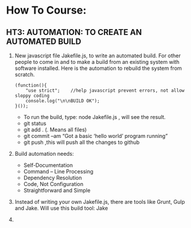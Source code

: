 How To Course:
==============

HT3: AUTOMATION: TO CREATE AN AUTOMATED BUILD
--------------


1.  New javascript file Jakefile.js, to write an automated build. For other people to come in and to make a build from an existing system with software installed. Here is the automation to rebuild the system from scratch.

        (function(){
            "use strict";    //help javascript prevent errors, not allow sloppy coding
            console.log("\n\nBUILD OK");
        }());

    - To run the build, type: node Jakefile.js , will see the result.
	- git status
	- git add . (. Means all files)
	- git commit –am “Got a basic ‘hello world’ program running”
    - git push     ,this will push all the changes to github

2. Build automation needs:
    - Self-Documentation
    - Command – Line Processing
    - Dependency Resolution
    - Code, Not Configuration
    - Straightforward and Simple

3. Instead of writing your own Jakefile.js, there are tools like Grunt, Gulp and Jake. Will use this build tool: Jake

4.

